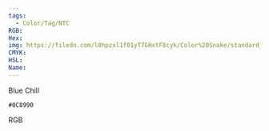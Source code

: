 ```yaml
---
tags:
  - Color/Tag/NTC
RGB:
Hex:
img: https://filedn.com/l0hpzxl1f01yT7GHxtF8cyk/Color%20Snake/standard_csv_to_svg/%23/0C8990.svg
CMYK:
HSL:
Name:
---
```

Blue Chill
```palette
#0C8990
```
RGB
